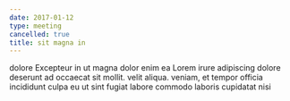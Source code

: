 ```yaml
---
date: 2017-01-12
type: meeting
cancelled: true
title: sit magna in
---
```

dolore Excepteur in ut magna dolor enim ea Lorem irure adipiscing dolore deserunt ad occaecat sit mollit. velit aliqua. veniam, et tempor officia incididunt culpa eu ut sint fugiat labore commodo laboris cupidatat nisi